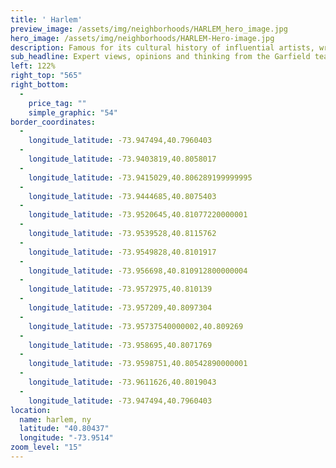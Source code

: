 ```yaml
---
title: ' Harlem'
preview_image: /assets/img/neighborhoods/HARLEM_hero_image.jpg
hero_image: /assets/img/neighborhoods/HARLEM-Hero-image.jpg
description: Famous for its cultural history of influential artists, writers and musicians, the neighborhood is now gaining attention for its rapid surge in development. Columbia University’s influence can be seen spreading from the west side toward the east. With a combination of fine original townhouses and modern high-rises, Harlem is becoming a beautiful intersection of the old and the new. Easy access to Central Park, Morningside Park and Marcus Garvey Park add to the high desirability of your neighborhood.
sub_headline: Expert views, opinions and thinking from the Garfield team.
left: 122%
right_top: "565"
right_bottom:
  - 
    price_tag: ""
    simple_graphic: "54"
border_coordinates:
  - 
    longitude_latitude: -73.947494,40.7960403
  - 
    longitude_latitude: -73.9403819,40.8058017
  - 
    longitude_latitude: -73.9415029,40.806289199999995
  - 
    longitude_latitude: -73.9444685,40.8075403
  - 
    longitude_latitude: -73.9520645,40.81077220000001
  - 
    longitude_latitude: -73.9539528,40.8115762
  - 
    longitude_latitude: -73.9549828,40.8101917
  - 
    longitude_latitude: -73.956698,40.810912800000004
  - 
    longitude_latitude: -73.9572975,40.810139
  - 
    longitude_latitude: -73.957209,40.8097304
  - 
    longitude_latitude: -73.95737540000002,40.809269
  - 
    longitude_latitude: -73.958695,40.8071769
  - 
    longitude_latitude: -73.9598751,40.80542890000001
  - 
    longitude_latitude: -73.9611626,40.8019043
  - 
    longitude_latitude: -73.947494,40.7960403
location:
  name: harlem, ny
  latitude: "40.80437"
  longitude: "-73.9514"
zoom_level: "15"
---
```

